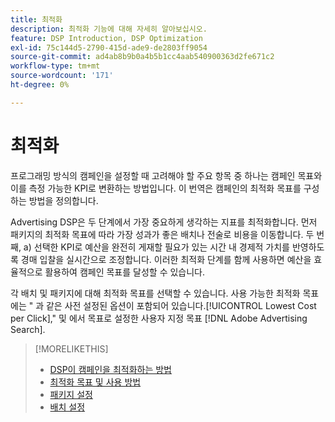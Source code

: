 ```yaml
---
title: 최적화
description: 최적화 기능에 대해 자세히 알아보십시오.
feature: DSP Introduction, DSP Optimization
exl-id: 75c144d5-2790-415d-ade9-de2803ff9054
source-git-commit: ad4ab8b9b0a4b5b1cc4aab540900363d2fe671c2
workflow-type: tm+mt
source-wordcount: '171'
ht-degree: 0%

---
```


# 최적화

프로그래밍 방식의 캠페인을 설정할 때 고려해야 할 주요 항목 중 하나는 캠페인 목표와 이를 측정 가능한 KPI로 변환하는 방법입니다. 이 번역은 캠페인의 최적화 목표를 구성하는 방법을 정의합니다.

Advertising DSP은 두 단계에서 가장 중요하게 생각하는 지표를 최적화합니다. 먼저 패키지의 최적화 목표에 따라 가장 성과가 좋은 배치나 전술로 비용을 이동합니다. 두 번째, a) 선택한 KPI로 예산을 완전히 게재할 필요가 있는 시간 내 경제적 가치를 반영하도록 경매 입찰을 실시간으로 조정합니다. 이러한 최적화 단계를 함께 사용하면 예산을 효율적으로 활용하여 캠페인 목표를 달성할 수 있습니다.

각 배치 및 패키지에 대해 최적화 목표를 선택할 수 있습니다. 사용 가능한 최적화 목표에는 &quot; 과 같은 사전 설정된 옵션이 포함되어 있습니다.[!UICONTROL Lowest Cost per Click],&quot; 및 에서 목표로 설정한 사용자 지정 목표 [!DNL Adobe Advertising Search].

>[!MORELIKETHIS]
>
> * [DSP이 캠페인을 최적화하는 방법](/help/dsp/optimization/optimization-how-dsp-optimizes-campaigns.md)
>* [최적화 목표 및 사용 방법](/help/dsp/optimization/optimization-goals.md)
>* [패키지 설정](/help/dsp/campaign-management/packages/package-settings.md)
>* [배치 설정](/help/dsp/campaign-management/placements/placement-settings.md)

